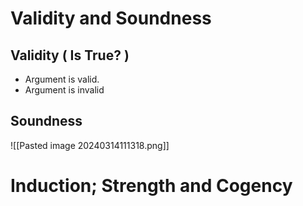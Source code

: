
# Validity and Soundness

## Validity ( Is **True**? )

- Argument is valid.
- Argument is invalid

## Soundness

![[Pasted image 20240314111318.png]]

# Induction; Strength and Cogency


